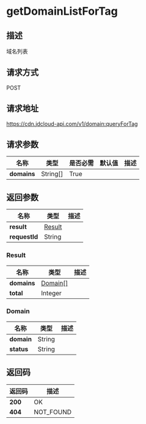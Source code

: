 # getDomainListForTag


## 描述
域名列表

## 请求方式
POST

## 请求地址
https://cdn.jdcloud-api.com/v1/domain:queryForTag


## 请求参数
|名称|类型|是否必需|默认值|描述|
|---|---|---|---|---|
|**domains**|String[]|True| | |


## 返回参数
|名称|类型|描述|
|---|---|---|
|**result**|[Result](#result)| |
|**requestId**|String| |

### <div id="Result">Result</div>
|名称|类型|描述|
|---|---|---|
|**domains**|[Domain[]](#domain)| |
|**total**|Integer| |
### <div id="Domain">Domain</div>
|名称|类型|描述|
|---|---|---|
|**domain**|String| |
|**status**|String| |

## 返回码
|返回码|描述|
|---|---|
|**200**|OK|
|**404**|NOT_FOUND|
